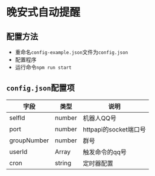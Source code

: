 # 晚安式自动提醒

## 配置方法

* 重命名`config-example.json`文件为`config.json`
* 配置程序
* 运行命令`npm run start`

## `config.json`配置项

| 字段 | 类型 | 说明 |
| --- | --- | --- |
| selfId      | number | 机器人QQ号 |
| port        | number | httpapi的socket端口号 |
| groupNumber | number | 群号      |
| userId      | Array<number> | 触发命令的qq号 |
| cron        | string | 定时器配置 |